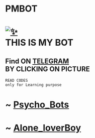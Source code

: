 # PMBOT 

# [![✨](https://telegra.ph/file/82eeadb54342995110903.jpg)](https://t.me/LbjiBot) <br>THIS IS MY BOT 

## Find ON [TELEGRAM](https://t.me/LbjiBot)<br>BY CLICKING ON PICTURE
```python3
READ CODES
only for Learning purpose 
```
# ~ [Psycho_Bots](https://t.me/Psycho_Bots)
# ~ [Alone_loverBoy](https://t.me/Alone_loverboy)
